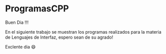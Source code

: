 # ProgramasCPP

Buen Dia !!!

En el siguiente trabajo se muestran los programas realizados para la materia de Lenguajes de Interfaz, espero sean de su agrado! 

Exclente dia 😄 
